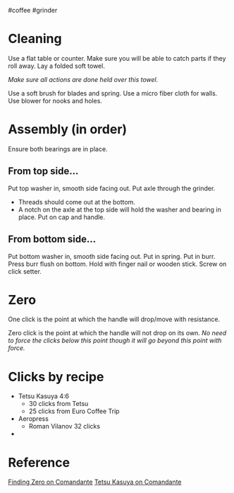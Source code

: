 #coffee #grinder

# Cleaning 
Use a flat table or counter. 
Make sure you will be able to catch parts if they roll away. 
Lay a folded soft towel. 

*Make sure all actions are done held over this towel.*

Use a soft brush for blades and spring. 
Use a micro fiber cloth for walls. 
Use blower for nooks and holes. 
# Assembly (in order)
Ensure both bearings are in place. 
## From top side…
Put top washer in, smooth side facing out. 
Put axle through the grinder. 
- Threads should come out at the bottom. 
- A notch on the axle at the top side will hold the washer and bearing in place. 
Put on cap and handle. 
## From bottom side…
Put bottom washer in, smooth side facing out. 
Put in spring. 
Put in burr. 
Press burr flush on bottom. Hold with finger nail or wooden stick. 
Screw on click setter. 

# Zero
One click is the point at which the handle will drop/move with resistance. 

Zero click is the point at which the handle will not drop on its own. 
*No need to force the clicks below this point though it will go beyond this point with force.*

# Clicks by recipe
- Tetsu Kasuya 4:6
	- 30 clicks from Tetsu
	- 25 clicks from Euro Coffee Trip
- Aeropress
	- Roman Vilanov 32 clicks
- 


# Reference
[Finding Zero on Comandante](https://youtu.be/UN1X4ELC3-o?si=FHusU8rMOyBKw7Ug)
[Tetsu Kasuya on Comandante](https://youtu.be/bmdojBaqV6w)
